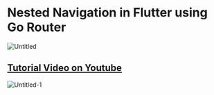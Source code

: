 # Nested Navigation in Flutter using Go Router
![Untitled](https://github.com/AmirBayat0/GoRouter-Nested-Navigation/assets/91388754/ccf49356-c630-47e3-9dfd-4033e9b213bd)
## [Tutorial Video on Youtube](https://youtu.be/OQLEKRPIiXwt)
![Untitled-1](https://github.com/AmirBayat0/GoRouter-Nested-Navigation/assets/91388754/47507356-5f4a-46d1-a32c-f3fe923cb1c2)

